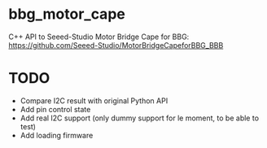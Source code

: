 # bbg_motor_cape

C++ API to Seeed-Studio Motor Bridge Cape for BBG: https://github.com/Seeed-Studio/MotorBridgeCapeforBBG_BBB

# TODO
* Compare I2C result with original Python API
* Add pin control state
* Add real I2C support (only dummy support for le moment, to be able to test)
* Add loading firmware

